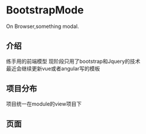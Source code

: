 # BootstrapMode

On Browser,something modal. 

介绍
-------------------
练手用的前端模型 现阶段只用了bootstrap和Jquery的技术<br>
最近会继续更新vue或者angular写的模板<br>

项目分布
-----------------
项目统一在module的view项目下

页面
----------------

